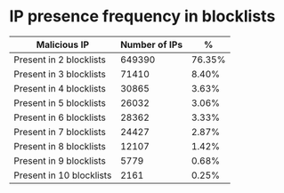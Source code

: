 # IP presence frequency in blocklists
| Malicious IP | Number of IPs | % |
|----|----|----|
| Present in 2 blocklists | 649390 | 76.35% |
| Present in 3 blocklists | 71410 | 8.40% |
| Present in 4 blocklists | 30865 | 3.63% |
| Present in 5 blocklists | 26032 | 3.06% |
| Present in 6 blocklists | 28362 | 3.33% |
| Present in 7 blocklists | 24427 | 2.87% |
| Present in 8 blocklists | 12107 | 1.42% |
| Present in 9 blocklists | 5779 | 0.68% |
| Present in 10 blocklists | 2161 | 0.25% |
